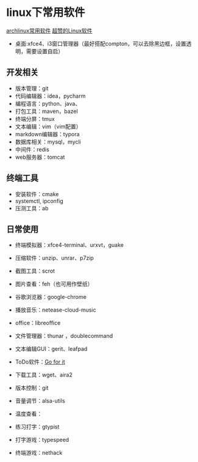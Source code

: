# linux下常用软件
[archlinux常用软件](http://blog.chinaunix.net/uid-26495963-id-3309581.html)
[超赞的Linux软件](https://alim0x.gitbooks.io/awesome-linux-software-zh_cn/content/)

* 桌面:xfce4、i3窗口管理器（最好搭配compton，可以去除黑边框，设置透明，需要设置自启）

## 开发相关
* 版本管理：git
* 代码编辑器：idea，pycharm
* 编程语言：python、java、
* 打包工具：maven，bazel
* 终端分屏：tmux
* 文本编辑：vim（vim配置）
* markdown编辑器：typora
* 数据库相关：mysql，mycli
* 中间件：redis
* web服务器：tomcat

## 终端工具

* 安装软件：cmake
* systemctl, ipconfig
* 压测工具：ab

## 日常使用
* 终端模拟器：xfce4-terminal、urxvt，guake
* 压缩软件：unzip、unrar、p7zip
* 截图工具：scrot
* 图片查看：feh（也可用作壁纸）
* 谷歌浏览器：google-chrome
* 播放音乐：netease-cloud-music
* office：libreoffice  
* 文件管理器：thunar ，doublecommand
* 文本编辑GUI：gerit、leafpad  
 
* ToDo软件：[Go for it](https://linux.cn/article-5337-1.html)
 
* 下载工具：wget、aira2  
* 版本控制：git  
* 音量调节：alsa-utils  
* 温度查看：  
 
* 练习打字：gtypist
* 打字游戏：typespeed
 
* 终端游戏：nethack
